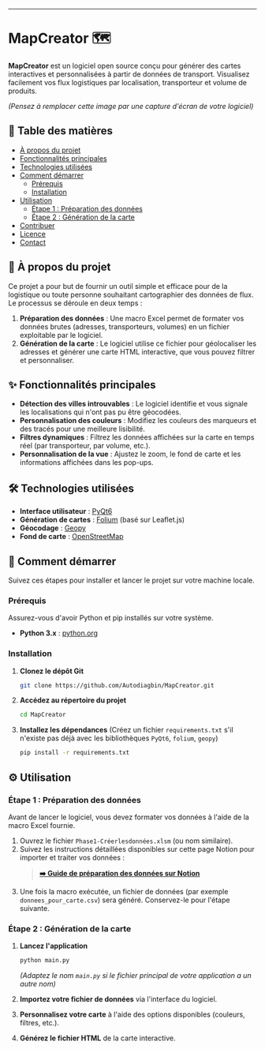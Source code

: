 -----

# MapCreator 🗺️

[](https://opensource.org/licenses/MIT)
[](https://www.google.com/search?q=https://github.com/Autodiagbin/MapCreator/issues)
[](https://www.google.com/search?q=https://github.com/Autodiagbin/MapCreator/pulls)

**MapCreator** est un logiciel open source conçu pour générer des cartes interactives et personnalisées à partir de données de transport. Visualisez facilement vos flux logistiques par localisation, transporteur et volume de produits.

*(Pensez à remplacer cette image par une capture d'écran de votre logiciel)*

## 📖 Table des matières

  - [À propos du projet](https://www.google.com/search?q=%23-%C3%A0-propos-du-projet)
  - [Fonctionnalités principales](https://www.google.com/search?q=%23-fonctionnalit%C3%A9s-principales)
  - [Technologies utilisées](https://www.google.com/search?q=%23-technologies-utilis%C3%A9es)
  - [Comment démarrer](https://www.google.com/search?q=%23-comment-d%C3%A9marrer)
      - [Prérequis](https://www.google.com/search?q=%23pr%C3%A9requis)
      - [Installation](https://www.google.com/search?q=%23installation)
  - [Utilisation](https://www.google.com/search?q=%23-utilisation)
      - [Étape 1 : Préparation des données](https://www.google.com/search?q=%23%C3%A9tape-1--pr%C3%A9paration-des-donn%C3%A9es)
      - [Étape 2 : Génération de la carte](https://www.google.com/search?q=%23%C3%A9tape-2--g%C3%A9n%C3%A9ration-de-la-carte)
  - [Contribuer](https://www.google.com/search?q=%23-contribuer)
  - [Licence](https://www.google.com/search?q=%23-licence)
  - [Contact](https://www.google.com/search?q=%23-contact)

## 📍 À propos du projet

Ce projet a pour but de fournir un outil simple et efficace pour de la logistique ou toute personne souhaitant cartographier des données de flux. Le processus se déroule en deux temps :

1.  **Préparation des données** : Une macro Excel permet de formater vos données brutes (adresses, transporteurs, volumes) en un fichier exploitable par le logiciel.
2.  **Génération de la carte** : Le logiciel utilise ce fichier pour géolocaliser les adresses et générer une carte HTML interactive, que vous pouvez filtrer et personnaliser.

## ✨ Fonctionnalités principales

  - **Détection des villes introuvables** : Le logiciel identifie et vous signale les localisations qui n'ont pas pu être géocodées.
  - **Personnalisation des couleurs** : Modifiez les couleurs des marqueurs et des tracés pour une meilleure lisibilité.
  - **Filtres dynamiques** : Filtrez les données affichées sur la carte en temps réel (par transporteur, par volume, etc.).
  - **Personnalisation de la vue** : Ajustez le zoom, le fond de carte et les informations affichées dans les pop-ups.

## 🛠️ Technologies utilisées

  - **Interface utilisateur** : [PyQt6](https://www.riverbankcomputing.com/software/pyqt/)
  - **Génération de cartes** : [Folium](https://python-visualization.github.io/folium/) (basé sur Leaflet.js)
  - **Géocodage** : [Geopy](https://geopy.readthedocs.io/en/stable/)
  - **Fond de carte** : [OpenStreetMap](https://www.openstreetmap.org/)

## 🚀 Comment démarrer

Suivez ces étapes pour installer et lancer le projet sur votre machine locale.

### Prérequis

Assurez-vous d'avoir Python et pip installés sur votre système.

  - **Python 3.x** : [python.org](https://www.python.org/downloads/)

### Installation

1.  **Clonez le dépôt Git**
    ```sh
    git clone https://github.com/Autodiagbin/MapCreator.git
    ```
2.  **Accédez au répertoire du projet**
    ```sh
    cd MapCreator
    ```
3.  **Installez les dépendances**
    (Créez un fichier `requirements.txt` s'il n'existe pas déjà avec les bibliothèques `PyQt6`, `folium`, `geopy`)
    ```sh
    pip install -r requirements.txt
    ```

## ⚙️ Utilisation

### Étape 1 : Préparation des données

Avant de lancer le logiciel, vous devez formater vos données à l'aide de la macro Excel fournie.

1.  Ouvrez le fichier `Phase1-Créerlesdonnées.xlsm` (ou nom similaire).
2.  Suivez les instructions détaillées disponibles sur cette page Notion pour importer et traiter vos données :
    > **[➡️ Guide de préparation des données sur Notion](https://tricky-olive-f4a.notion.site/269b6c1f7118803ca106fe4bf14ea769?v=269b6c1f7118805587ee000c15406210&p=269b6c1f711880beb4cae3e9586d62f6&pm=c)**
3.  Une fois la macro exécutée, un fichier de données (par exemple `donnees_pour_carte.csv`) sera généré. Conservez-le pour l'étape suivante.

### Étape 2 : Génération de la carte

1.  **Lancez l'application**

    ```sh
    python main.py 
    ```

    *(Adaptez le nom `main.py` si le fichier principal de votre application a un autre nom)*

2.  **Importez votre fichier de données** via l'interface du logiciel.

3.  **Personnalisez votre carte** à l'aide des options disponibles (couleurs, filtres, etc.).

4.  **Générez le fichier HTML** de la carte interactive.
